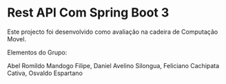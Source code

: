 # Rest API Com Spring Boot 3

Este projecto foi desenvolvido como avaliação na cadeira de Computação Movel.

Elementos do Grupo:

Abel Romildo Mandogo Filipe, Daniel Avelino Silongua, Feliciano Cachipata Cativa, Osvaldo Espartano